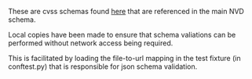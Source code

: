 These are cvss schemas found [here](https://nvd.nist.gov/developers/vulnerabilities) that are referenced in the main NVD schema.

Local copies have been made to ensure that schema valiations can be performed without network access being required.

This is facilitated by loading the file-to-url mapping in the test fixture (in conftest.py) that is responsible for json schema validation.
